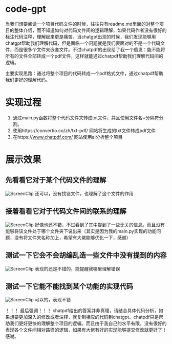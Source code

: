 # code-gpt
当我们想要阅读一个项目代码文件的时候，往往只有readme.md里面的对整个项目的整体介绍，而不知道如何对代码文件间的逻辑理解，如果代码作者没有很好的标注代码注释，理解起来更是痛苦。当chatgpt出现的时候，我们发现能够用chatgpt帮助我们理解代码，但是面临一个问题就是我们要面对的不是一个代码文件，而是很多个文件夹嵌套文件。不过chatpdf的出现给了我一个启发：能不能将所有的文件全部转成一个pdf文件，这样就能通过chatpdf帮助我们理解代码间的逻辑。

主要实现思路：通过将整个项目的代码转成一个pdf格式文件，通过chatpdf帮助我们更好的理解代码。


# 实现过程
1. 通过main.py函数将整个代码文件夹转成txt文件，并且使用文件名+分隔符分割。
2. 使用https://convertio.co/zh/txt-pdf/ 网站将生成的txt文件转成pdf文件
3. 在https://www.chatpdf.com/ 网站使用ai分析整个项目

# 展示效果
## 先看看它对于某个代码文件的理解
![ScreenClip](https://github.com/zyglovepp/code-gpt/assets/70431495/84f86004-79bd-4438-8729-87dc91966457)
还可以，没有找错文件，也理解了这个文件的作用

## 接着看看它对于代码文件间的联系的理解
![ScreenClip](https://github.com/zyglovepp/code-gpt/assets/70431495/643f8ae2-aab7-42d9-960e-b2f4abfa1469)
好像也还不错，不过看到了其中提到了一些无关的信息。而且没有能够将该文件处于哪个文件夹下说出来（其实是因为我的main.py实现的功能问题，没有将文件夹名称加上，希望有大佬能够优化一下，感谢）

## 测试一下它会不会胡编乱造一些文件中没有提到的内容
![ScreenClip](https://github.com/zyglovepp/code-gpt/assets/70431495/c565c04a-23c2-43a1-8b1d-dba2d43854fc)
表现的还是不错的，能提醒我哪里理解错误

## 测试一下它能不能找到某个功能的实现代码
![ScreenClip](https://github.com/zyglovepp/code-gpt/assets/70431495/905433c4-8d20-4cef-a17f-972f291cc5ab)
可以的，表现不错

！！！ 最后强调！！！ chatpdf给出的答案并非真理，请结合具体代码分析，如果想要更加深入的修改或者注释，就复制相应的代码到chatgpt。chatpdf只是帮助我们更好更快的理解整个项目的逻辑。而且由于我自己的水平有限，没有很好的表现各个文件间相对路径的逻辑，如果有大佬有好的实现能够提交修改就更好了！感谢。


